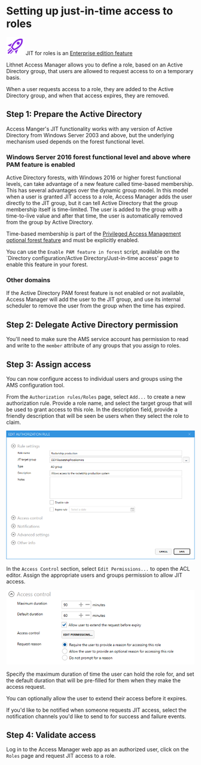 # Setting up just-in-time access to roles

![](../../../images/badge-enterprise-edition-rocket.svg) JIT for roles is an [Enterprise edition feature](../../../access-manager-editions.md)

Lithnet Access Manager allows you to define a role, based on an Active Directory group, that users are allowed to request access to on a temporary basis. 

When a user requests access to a role, they are added to the Active Directory group, and when that access expires, they are removed.

## Step 1: Prepare the Active Directory

Access Manger's JIT functionality works with any version of Active Directory from Windows Server 2003 and above, but the underlying mechanism used depends on the forest functional level.

### Windows Server 2016 forest functional level and above where PAM feature is enabled

Active Directory forests, with Windows 2016 or higher forest functional levels, can take advantage of a new feature called time-based membership. This has several advantages over the dynamic group model. In this model when a user is granted JIT access to a role, Access Manager adds the user directly to the JIT group, but it can tell Active Directory that the group membership itself is time-limited. The user is added to the group with a time-to-live value and after that time, the user is automatically removed from the group by Active Directory.

Time-based membership is part of the [Privileged Access Management optional forest feature](https://docs.microsoft.com/en-us/openspecs/windows_protocols/ms-adts/d079eee8-1bac-4b03-86e4-506a21450905) and must be explicitly enabled.

You can use the `Enable PAM feature in forest` script, available on the `Directory configuration/Active Directory/Just-in-time access' page to enable this feature in your forest.

### Other domains

If the Active Directory PAM forest feature is not enabled or not available, Access Manager will add the user to the JIT group, and use its internal scheduler to remove the user from the group when the time has expired.

## Step 2: Delegate Active Directory permission

You'll need to make sure the AMS service account has permission to read and write to the `member` attribute of any groups that you assign to roles.

## Step 3: Assign access

You can now configure access to individual users and groups using the AMS configuration tool.

From the `Authorization rules/Roles` page, select `Add...` to create a new authorization rule. Provide a role name, and select the target group that will be used to grant access to this role. In the description field, provide a friendly description that will be seen be users when they select the role to claim.

![!](../../../images/ui-page-authorization-rules-roles-edit-rule-rule-settings.png)

In the `Access Control` section, select `Edit Permissions...` to open the ACL editor. Assign the appropriate users and groups permission to allow JIT access.

![!](../../../images/ui-page-authorization-rules-roles-edit-rule-access-control.png)

Specify the maximum duration of time the user can hold the role for, and set the default duration that will be pre-filled for them when they make the access request.

You can optionally allow the user to extend their access before it expires.

If you'd like to be notified when someone requests JIT access, select the notification channels you'd like to send to for success and failure events.

## Step 4: Validate access
Log in to the Access Manager web app as an authorized user, click on the `Roles` page and request JIT access to a role. 

